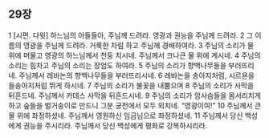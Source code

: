 ## 29장
1 [시편. 다윗] 하느님의 아들들아, 주님께 드려라. 영광과 권능을 주님께 드려라.
2 그 이름의 영광을 주님께 드려라. 거룩한 차림 하고 주님께 경배하여라.
3 주님의 소리가 물 위에 머물고 영광의 하느님께서 천둥 치시네. 주님께서 크나큰 물 위에 계시네.
4 주님의 소리는 힘차고 주님의 소리는 장엄도 하여라.
5 주님의 소리가 향백나무들을 부러뜨리네. 주님께서 레바논의 향백나무들을 부러뜨리시네.
6 레바논을 송아지처럼, 시르욘을 들송아지처럼 뛰게 하시네.
7 주님의 소리가 불꽃을 내뿜으며
8 주님의 소리가 사막을 뒤흔드네. 주님께서 카데스 사막을 뒤흔드시네.
9 주님의 소리가 암사슴들을 몸서리치게 하고 숲들을 벌거숭이로 만드니 그분 궁전에서 모두 외치네. “영광이여!”
10 주님께서 큰 물 위에 좌정하셨네. 주님께서 영원하신 임금님으로 좌정하셨네.
11 주님께서 당신 백성에게 권능을 주시리라. 주님께서 당신 백성에게 평화로 강복하시리라.
